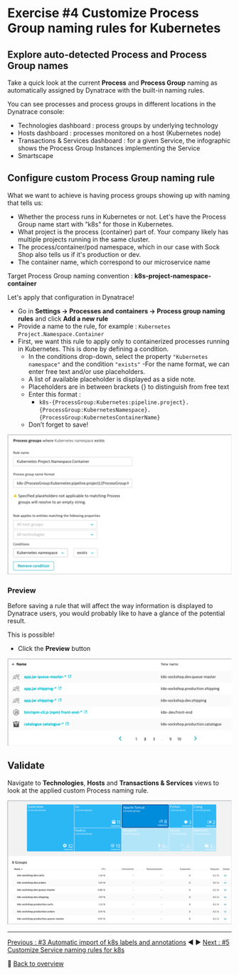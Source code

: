 # Exercise #4 Customize Process Group naming rules for Kubernetes

## Explore auto-detected Process and Process Group names

Take a quick look at the current <b>Process</b> and <b>Process Group</b> naming as automatically assigned by Dynatrace with the built-in naming rules.

You can see processes and process groups in different locations in the Dynatrace console:

- Technologies dashboard : process groups by underlying technology
- Hosts dashboard : processes monitored on a host (Kubernetes node)
- Transactions & Services dashboard : for a given Service, the infographic shows the Process Group Instances implementing the Service
- Smartscape

## Configure custom Process Group naming rule

What we want to achieve is having process groups showing up with naming that tells us:

- Whether the process runs in Kubernetes or not. Let's have the Process Group name start with ”k8s" for those in Kubernetes.
- What project is the process (container) part of. Your company likely has multiple projects running in the same cluster.
- The process/container/pod namespace, which in our case with Sock Shop also tells us if it's production or dev.
- The container name, which correspond to our microservice name

Target Process Group naming convention :  <b>k8s-project-namespace-container</b>
  
Let's apply that configuration in Dynatrace!

- Go in <b>Settings -> Processes and containers -> Process group naming rules</b> and click <b>Add a new rule</b>
- Provide a name to the rule, for example : `Kubernetes Project.Namespace.Container`
- First, we want this rule to apply only to containerized processes running in Kubernetes. This is done by defining a condition.
  - In the conditions drop-down, select the property `"Kubernetes namespace"` and the condition `"exists"`
-For the name format, we can enter free text and/or use placeholders.
  - A list of available placeholder is displayed as a side note.
  - Placeholders are in between brackets {} to distinguish from free text
  - Enter this format : 
    - `k8s-{ProcessGroup:Kubernetes:pipeline.project}.{ProcessGroup:KubernetesNamespace}.{ProcessGroup:KubernetesContainerName}`
  - Don’t forget to save!

![custom_PG_naming_rule](assets/custom_PG_naming_rule.png)

### Preview 

Before saving a rule that will affect the way information is displayed to Dynatrace users, you would probably like to have a glance of the potential result. 

This is possible!

- Click the <b>Preview</b> button

![PG_naming_rule_preview](assets/PG_naming_rule_preview.png)

## Validate

Navigate to <b>Technologies</b>, <b>Hosts</b> and <b>Transactions & Services</b> views to look at the applied custom Process naming rule.

![PG_naming_validation](assets/PG_naming_validation.png)


---

[Previous : #3 Automatic import of k8s labels and annotations](../03_Import_k8s_labels_annotations) :arrow_backward: :arrow_forward: [Next : #5 Customize Service naming rules for k8s](../05_Customize_Service_naming_rules)

:arrow_up_small: [Back to overview](../)